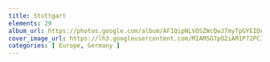 ```yaml
---
title: Stuttgart
elements: 29
album_url: https://photos.google.com/album/AF1QipNLVOSZWcQwJ7myTpGYEIDn3U0lwJFqWBj-6CQh
cover_image_url: https://lh3.googleusercontent.com/MIAMSG7pO2iAM1P72PC3qBSPopJEX9XzHOpHfaP-fLo6wSaRMPmky2CRUV2vQqlq7BGb5TlLP2_Jo07GRWPhjkA2_ZaAtAB17Yhj1K88c4v0k3U8ihXnNjRR8lqzdA7NyPxct8uESRKiO-7TsWXBkbbJBYVVLCE26q7eTVZmExDyW7e9ddHzIiHq8hoea-6x2DxW6DtFkZomPnBKe3h2UL5MK8qOjHmRfulUpfCSk-osodDTWPZTnoKU46Yu9_d8lEAkjil9_ZG7IM7olRnLvvjFV0Gm5sTRIexWtMmOyiWPZe4QjIrrbfXqjn4bUS9FkRWAtbf5tHFEfW00pGGIjl_ZyMzUvUVteOo7JDmwdaW7zc01X9fQgYls_BxVud2MT1iMkElYdQD51ETie8iicwoh29t2xMtAF6TK7hOeubSMR3H3ylywZY4Nm2sHVaIfQiNsotm5N6VKl62Rhdi57QBYryqh7VePi3eGdf0veb11uXorE4DYYWfSiHRwFgu4eqYnqpWqvEB6UWAiXIB3uQWhf9opKMnb_YNEj1mHz_mjv40ii552SY1n0NpOH14YQDsZB1pUPPpTOhmGJM8sJINXl-AJTRaopTiwIEOhSBqQqfNVBq9-5_lbr6-J7xsghXrrvkrDdTF3H9PZuiWz_vZSgQ=s195-p-k-no
categories: [ Europe, Germany ]
---
```

